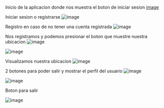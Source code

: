   Inicio de la aplicacion donde nos muestra el boton de iniciar sesion
  [image](https://github.com/user-attachments/assets/1e453415-74f9-44b1-9111-e942a0251f71)
  
  Iniciar sesion o registrarse 
  ![image](https://github.com/user-attachments/assets/2e6153e1-9f12-454d-99db-9e6b1601091f)
  
  Registro en caso de no tener una cuenta registrada
  ![image](https://github.com/user-attachments/assets/3c6cb10e-3764-4b82-a3f2-311471007acb)
  
  Nos registramos y podemos presionar el boton que muestre nuestra ubicacion
  ![image](https://github.com/user-attachments/assets/af3aadd6-f24b-4deb-86ed-83f1b350ac0f)

  
  
  ![image](https://github.com/user-attachments/assets/de2f0ac3-94c8-4572-a4bf-a9c6358c50e3)

Visualizamos nuestra ubicacion 
![image](https://github.com/user-attachments/assets/272927b8-13ba-4651-a87e-3a16ba08f8e3)

2 botones para poder salir y mostrar el perfil del usuario 
![image](https://github.com/user-attachments/assets/048e4320-a5e5-48c8-bcc4-0968b4ae51e8)



![image](https://github.com/user-attachments/assets/de932267-8cbb-4313-b283-dcedd2f46eb8)

Boton para salir 

![image](https://github.com/user-attachments/assets/cecc9289-de1a-4221-a715-be2e73ba4679)









